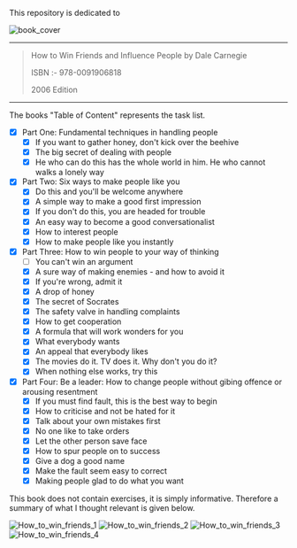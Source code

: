 This repository is dedicated to

![book_cover](book_cover.jpg)

---

> How to Win Friends and Influence People by Dale Carnegie
>
> ISBN :- 978-0091906818
>
> 2006 Edition

---

The books "Table of Content"  represents the task list.

- [x] Part One: Fundamental techniques in handling people
    - [x] If you want to gather honey, don't kick over the beehive
    - [x] The big secret of dealing with people
    - [x] He who can do this has the whole world in him. He who cannot walks a lonely way
- [x] Part Two: Six ways to make people like you
    - [x] Do this and you'll be welcome anywhere
    - [x] A simple way to make a good first impression
    - [x] If you don't do this, you are headed for trouble
    - [x] An easy way to become a good conversationalist
    - [x] How to interest people
    - [x] How to make people like you instantly
- [x] Part Three: How to win people to your way of thinking 
    - [ ] You can't win an argument
    - [x] A sure way of making enemies - and how to avoid it
    - [x] If you're wrong, admit it
    - [x] A drop of honey
    - [x] The secret of Socrates
    - [x] The safety valve in handling complaints
    - [x] How to get cooperation
    - [x] A formula that will work wonders for you
    - [x] What everybody wants
    - [x] An appeal that everybody likes
    - [x] The movies do it. TV does it. Why don't you do it?
    - [x] When nothing else works, try this
- [x] Part Four: Be a leader: How to change people without gibing offence or arousing resentment
    - [x] If you must find fault, this is the best way to begin
    - [x] How to criticise and not be hated for it
    - [x] Talk about your own mistakes first
    - [x] No one like to take orders 
    - [x] Let the other person save face
    - [x] How to spur people on to success
    - [x] Give a dog a good name
    - [x] Make the fault seem easy to correct
    - [x] Making people glad to do what you want

This book does not contain exercises, it is simply informative. Therefore a summary of what I thought relevant is given below. 

![How_to_win_friends_1](How_to_win_friends_1.jpg)
![How_to_win_friends_2](How_to_win_friends_2.jpg)
![How_to_win_friends_3](How_to_win_friends_3.jpg)
![How_to_win_friends_4](How_to_win_friends_4.jpg)

